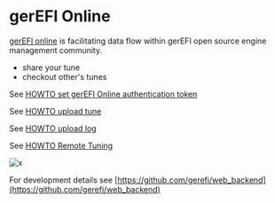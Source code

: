 
# gerEFI Online

[gerEFI online](https://gerefi.com/online/) is facilitating data flow within gerEFI open source engine management community.

- share your tune
- checkout other's tunes

See [HOWTO set gerEFI Online authentication token](HOWTO-set-gerEFI-Online-authentication-token)

See [HOWTO upload tune](HOWTO-upload-tune)

See [HOWTO upload log](HOWTO-upload-log)

See [HOWTO Remote Tuning](HOWTO-Remote-Tuning)

![x](https://github.com/gerefi/web_backend/blob/master/documentation/gerEFI%20remote.png)

For development details see [https://github.com/gerefi/web_backend](https://github.com/gerefi/web_backend)
